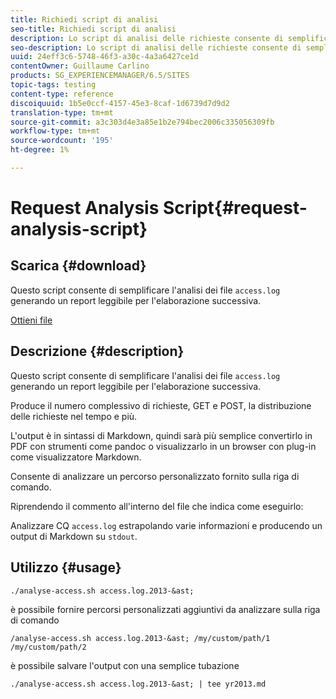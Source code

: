 ```yaml
---
title: Richiedi script di analisi
seo-title: Richiedi script di analisi
description: Lo script di analisi delle richieste consente di semplificare l'analisi dei file access.log, generando un report leggibile per l'elaborazione successiva
seo-description: Lo script di analisi delle richieste consente di semplificare l'analisi dei file access.log, generando un report leggibile per l'elaborazione successiva
uuid: 24eff3c6-5748-46f3-a30c-4a3a6427ce1d
contentOwner: Guillaume Carlino
products: SG_EXPERIENCEMANAGER/6.5/SITES
topic-tags: testing
content-type: reference
discoiquuid: 1b5e0ccf-4157-45e3-8caf-1d6739d7d9d2
translation-type: tm+mt
source-git-commit: a3c303d4e3a85e1b2e794bec2006c335056309fb
workflow-type: tm+mt
source-wordcount: '195'
ht-degree: 1%

---
```



# Request Analysis Script{#request-analysis-script}

## Scarica {#download}

Questo script consente di semplificare l&#39;analisi dei file `access.log` generando un report leggibile per l&#39;elaborazione successiva.

[Ottieni file](assets/analyse-access.sh)

## Descrizione {#description}

Questo script consente di semplificare l&#39;analisi dei file `access.log` generando un report leggibile per l&#39;elaborazione successiva.

Produce il numero complessivo di richieste, GET e POST, la distribuzione delle richieste nel tempo e più.

L&#39;output è in sintassi di Markdown, quindi sarà più semplice convertirlo in PDF con strumenti come pandoc o visualizzarlo in un browser con plug-in come visualizzatore Markdown.

Consente di analizzare un percorso personalizzato fornito sulla riga di comando.

Riprendendo il commento all&#39;interno del file che indica come eseguirlo:

Analizzare CQ `access.log` estrapolando varie informazioni e producendo un output di Markdown su `stdout`.

## Utilizzo {#usage}

`./analyse-access.sh access.log.2013-&ast;`

è possibile fornire percorsi personalizzati aggiuntivi da analizzare sulla riga di comando

`/analyse-access.sh access.log.2013-&ast; /my/custom/path/1 /my/custom/path/2`

è possibile salvare l&#39;output con una semplice tubazione

`./analyse-access.sh access.log.2013-&ast; | tee yr2013.md`

